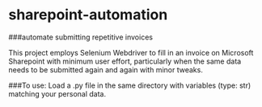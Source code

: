 # sharepoint-automation
###automate submitting repetitive invoices 


This project employs Selenium Webdriver to fill in an invoice on Microsoft Sharepoint with minimum user effort, particularly when the same data needs to be submitted again and again with minor tweaks.

###To use:
Load a .py file in the same directory with variables (type: str) matching your personal data.
